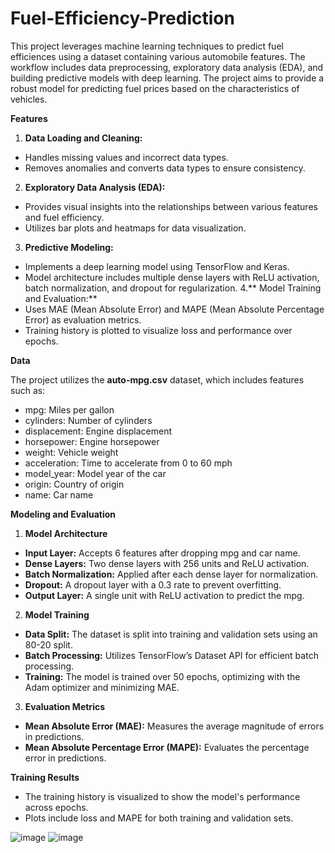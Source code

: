 # **Fuel-Efficiency-Prediction**

This project leverages machine learning techniques to predict fuel efficiences using a dataset containing various automobile features. The workflow includes data preprocessing, exploratory data analysis (EDA), and building predictive models with deep learning. The project aims to provide a robust model for predicting fuel prices based on the characteristics of vehicles.

**Features**

1. **Data Loading and Cleaning:**
* Handles missing values and incorrect data types.
* Removes anomalies and converts data types to ensure consistency.
2. **Exploratory Data Analysis (EDA):**
* Provides visual insights into the relationships between various features and fuel efficiency.
* Utilizes bar plots and heatmaps for data visualization.
3. **Predictive Modeling:**
* Implements a deep learning model using TensorFlow and Keras.
* Model architecture includes multiple dense layers with ReLU activation, batch normalization, and dropout for regularization.
4.** Model Training and Evaluation:**
* Uses MAE (Mean Absolute Error) and MAPE (Mean Absolute Percentage Error) as evaluation metrics.
* Training history is plotted to visualize loss and performance over epochs.

**Data**

The project utilizes the **auto-mpg.csv** dataset, which includes features such as:
* mpg: Miles per gallon
* cylinders: Number of cylinders
* displacement: Engine displacement
* horsepower: Engine horsepower
* weight: Vehicle weight
* acceleration: Time to accelerate from 0 to 60 mph
* model_year: Model year of the car
* origin: Country of origin
* name: Car name
  
**Modeling and Evaluation**

1. **Model Architecture**

* **Input Layer:** Accepts 6 features after dropping mpg and car name.
* **Dense Layers:** Two dense layers with 256 units and ReLU activation.
* **Batch Normalization:** Applied after each dense layer for normalization.
* **Dropout:** A dropout layer with a 0.3 rate to prevent overfitting.
* **Output Layer:** A single unit with ReLU activation to predict the mpg.

  
2. **Model Training**

* **Data Split:** The dataset is split into training and validation sets using an 80-20 split.
* **Batch Processing:** Utilizes TensorFlow’s Dataset API for efficient batch processing.
* **Training:** The model is trained over 50 epochs, optimizing with the Adam optimizer and minimizing MAE.

  
3. **Evaluation Metrics**

* **Mean Absolute Error (MAE):** Measures the average magnitude of errors in predictions.
* **Mean Absolute Percentage Error (MAPE):** Evaluates the percentage error in predictions.


**Training Results**

* The training history is visualized to show the model's performance across epochs.
* Plots include loss and MAPE for both training and validation sets.

![image](https://github.com/kunalhchandnani/Fuel-Price-Prediction/assets/88874426/38c0ac96-8451-45cb-b750-3e6147e2fd94)
![image](https://github.com/kunalhchandnani/Fuel-Price-Prediction/assets/88874426/9aedc0e9-908b-48da-a517-87da9c144a5d)

